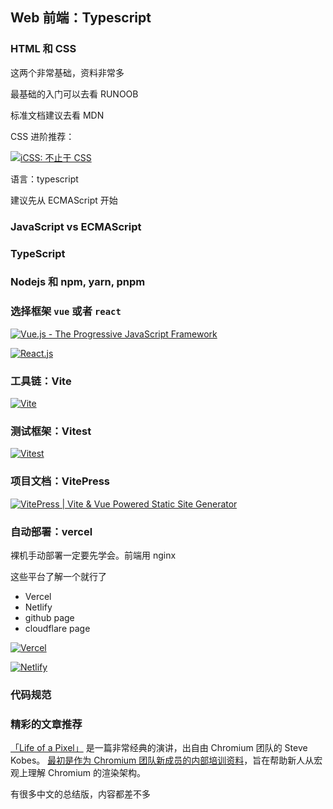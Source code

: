 ## Web 前端：Typescript

### HTML 和 CSS

这两个非常基础，资料非常多

最基础的入门可以去看 RUNOOB

<Card
  url="https://www.runoob.com/"
  title="菜鸟教程 - 学的不仅是技术，更是梦想！"
  describe="「菜鸟教程」提供了编程的基础技术教程, 介绍了HTML、CSS、Javascript、Python，Java，Ruby，C，PHP , MySQL等各种编程语言的基础知识。 同时本站中也提供了大量的在线实例，通过实例，您可以更好的学习编程。.."
/>

标准文档建议去看 MDN

<Card
  url="https://developer.mozilla.org/zh-CN/"
  title="MDN Web Docs"
  describe="The MDN Web Docs site provides information about Open Web technologies including HTML, CSS, and APIs for both Web sites and progressive web apps."
/>

CSS 进阶推荐：

[![iCSS: 不止于 CSS](https://svg.bookmark.style/api?url=https://github.com/chokcoco/iCSS&mode=dark&style=horizontal)](https://github.com/chokcoco/iCSS)

语言：typescript

建议先从 ECMAScript 开始

### JavaScript vs ECMAScript

<Card
  url="https://www.liaoxuefeng.com/wiki/1022910821149312"
  title="JavaScript教程"
  describe=""
/>

<Card
  url="https://es6.ruanyifeng.com/"
  title="ES6 入门教程"
  describe="《ECMAScript 6 入门教程》是一本开源的 JavaScript 语言教程，全面介绍 ECMAScript 6 新引入的语法特性。"
/>

### TypeScript

<Card
  url="https://ts.xcatliu.com/"
  title="TypeScript 入门教程"
  describe="与官方手册不同，本书着重于从 JavaScript 程序员的角度总结思考，循序渐进的理解 TypeScript，希望能给大家一些帮助和启示。"
/>

<Card
  url="https://www.typescriptlang.org/"
  title="TypeScript 官网"
  describe="官网手册适合查阅，建议先去看入门文章再来看官网手册"
/>

### Nodejs 和 npm, yarn, pnpm

<Card
  url="https://www.nodebeginner.org/index-zh-cn.html"
  title="Node入门 » 一本全面的Node.js教程"
  describe="本书最适合与我有相似技术背景的读者： 至少对一门诸如Ruby、Python、PHP或者Java这样面向对象的语言有一定的经验；对JavaScript处于初学阶段，并且完全是一个Node.js的新手。"
/>

<Card
  url="https://juejin.cn/post/6844903616109641736"
  title="【译】一文看懂npm、yarn、pnpm之间的区别 - 掘金"
  describe="本文作者对比了当前主流的包管理工具npm、yarn、pnpm之间的区别，并提出了合适的使用建议。"
/>

### 选择框架 `vue` 或者 `react`

<Card
  url="https://vue3.chengpeiquan.com/"
  title="前端工程化：基于 Vue.js 3.0 的设计与实践"
  describe="本书以 Vue.js 的 3.0 版本为核心技术栈，围绕 “前端工程化” 和 TypeScript 的知识点展开讲解"
/>

[![Vue.js - The Progressive JavaScript Framework](https://svg.bookmark.style/api?url=https://cn.vuejs.org/&mode=dark&style=horizontal)](https://cn.vuejs.org/)

[![React.js](https://svg.bookmark.style/api?url=https://react.dev/&mode=dark&style=horizontal)](https://react.dev/)

### 工具链：Vite

[![Vite](https://svg.bookmark.style/api?url=https://cn.vitejs.dev/&mode=dark&style=horizontal)](https://cn.vitejs.dev/)

### 测试框架：Vitest

[![Vitest](https://svg.bookmark.style/api?url=https://vitest.dev/&mode=dark&style=horizontal)](https://vitest.dev/)

### 项目文档：**VitePress**

[![VitePress | Vite & Vue Powered Static Site Generator](https://svg.bookmark.style/api?url=https://vitepress.dev/&mode=dark&style=horizontal)](https://vitepress.dev/)

### 自动部署：vercel

裸机手动部署一定要先学会。前端用 nginx

这些平台了解一个就行了

- Vercel
- Netlify
- github page
- cloudflare page

[![Vercel](https://svg.bookmark.style/api?url=https://vercel.com/&mode=dark&style=horizontal)](https://vercel.com/)

[![Netlify](https://svg.bookmark.style/api?url=https://www.netlify.com/&mode=dark&style=horizontal)](https://www.netlify.com/)

### 代码规范

<Card
  url="https://www.cnblogs.com/Yellow-ice/p/15127392.html"
  title="前端规范之JS代码规范（ESLint + Prettier）"
  describe="代码规范是软件开发领域经久不衰的话题，几乎所有工程师在开发过程中都会遇到或思考过这一问题。而随着前端应用的大型化和复杂化，越来越多的前端团队也开始重视代码规范。"
/>

<Card
  url="https://juejin.cn/post/6893891476913291278"
  title="推荐几个大厂的前端代码规范"
  describe="代码千万行，安全第一行；前端不规范，同事两行泪。"
/>

<Card
  url="https://lin-123.github.io/javascript/"
  title="Airbnb JavaScript 风格指南"
  describe=""
/>

<Card
  url="https://zh-google-styleguide.readthedocs.io/en/stable/google-javascript-styleguide/javascript_style_rules.html"
  title="Google 开源项目风格指南——中文版"
  describe=""
/>

<Card
  url="https://prettier.io/"
  title="Prettier · Opinionated Code Formatter"
  describe=""
/>

### 精彩的文章推荐

<Card
  url="https://juejin.cn/post/6876621637614059533"
  title="[译]前端性能优化指标-累积布局偏移(CLS) "
  describe="Cumulative Layout Shift (CLS)，翻译过来就是累积布局偏移。它是一个以用户为中心、用来衡量可视区域元素稳定性的重要标准，可以帮助我们定量计算出用户遇到意料之外的布局偏移的频率，CLS小可以确保我们的页面有一个良好的用户体验。"
/>

[「Life of a Pixel」](https://docs.google.com/presentation/d/1boPxbgNrTU0ddsc144rcXayGA_WF53k96imRH8Mp34Y) 是一篇非常经典的演讲，出自由 Chromium 团队的 Steve Kobes。
[最初是作为 Chromium 团队新成员的内部培训资料](https://cloud.tencent.com.cn/developer/news/306083)，旨在帮助新人从宏观上理解 Chromium 的渲染架构。

有很多中文的总结版，内容都差不多

<Card
  url="https://juejin.cn/post/7154953254399393806"
  title="Chromium 渲染流水线——字节码到像素的一生"
  describe="本文将深入介绍 Chromium 内核组成结构，并以渲染流水线为主线，从接收字节码开始，按渲染流程来一步一步分析这个字节码究竟是如何转变成屏幕上的像素点的。"
/>

